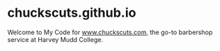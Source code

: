 # chuckscuts.github.io

Welcome to My Code for www.chuckscuts.com, the go-to barbershop service at Harvey Mudd College.
